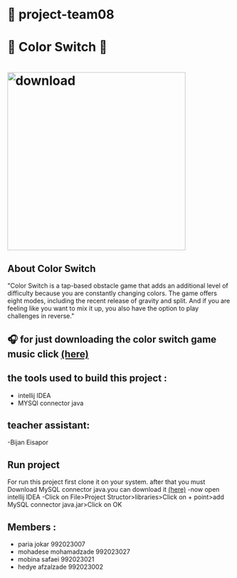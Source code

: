 #  :pushpin: **project-team08**   
# :confetti_ball: Color Switch :confetti_ball: 
 # <img width="400" alt="download" src="https://user-images.githubusercontent.com/79371450/116901396-1c2c6f00-ac4f-11eb-94e2-849bc0f0bc92.png">
## About Color Switch
"Color Switch is a tap-based obstacle game that adds an additional level of difficulty because you are constantly changing colors. The game offers eight modes, including the recent release of gravity and split. And if you are feeling like you want to mix it up, you also have the option to play challenges in reverse."

## :headphones: for just downloading the color switch game music click [(here)](https://downloads.khinsider.com/game-soundtracks/album/color-switch-mobile)
## the tools used to build this project :
- intellij IDEA
- MYSQl connector java
## teacher assistant:
-Bijan Eisapor
## Run project
For run this project first clone it on your system.
after that you must  Download MySQL connector java.you can download it [(here)](https://search.maven.org/artifact/mysql/mysql-connector-java/8.0.24/jar)
-now open intellij IDEA
-Click on File>Project Structor>libraries>Click on + point>add MySQL connector java.jar>Click on OK
## Members :
- paria jokar 992023007
- mohadese mohamadzade 992023027
- mobina safaei 992023021
- hedye afzalzade 992023002



